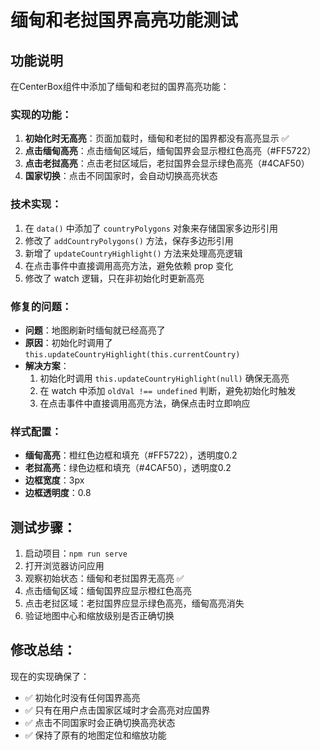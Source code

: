 # 缅甸和老挝国界高亮功能测试

## 功能说明
在CenterBox组件中添加了缅甸和老挝的国界高亮功能：

### 实现的功能：
1. **初始化时无高亮**：页面加载时，缅甸和老挝的国界都没有高亮显示 ✅
2. **点击缅甸高亮**：点击缅甸区域后，缅甸国界会显示橙红色高亮（#FF5722）
3. **点击老挝高亮**：点击老挝区域后，老挝国界会显示绿色高亮（#4CAF50）
4. **国家切换**：点击不同国家时，会自动切换高亮状态

### 技术实现：
1. 在 `data()` 中添加了 `countryPolygons` 对象来存储国家多边形引用
2. 修改了 `addCountryPolygons()` 方法，保存多边形引用
3. 新增了 `updateCountryHighlight()` 方法来处理高亮逻辑
4. 在点击事件中直接调用高亮方法，避免依赖 prop 变化
5. 修改了 watch 逻辑，只在非初始化时更新高亮

### 修复的问题：
- **问题**：地图刷新时缅甸就已经高亮了
- **原因**：初始化时调用了 `this.updateCountryHighlight(this.currentCountry)`
- **解决方案**：
  1. 初始化时调用 `this.updateCountryHighlight(null)` 确保无高亮
  2. 在 watch 中添加 `oldVal !== undefined` 判断，避免初始化时触发
  3. 在点击事件中直接调用高亮方法，确保点击时立即响应

### 样式配置：
- **缅甸高亮**：橙红色边框和填充（#FF5722），透明度0.2
- **老挝高亮**：绿色边框和填充（#4CAF50），透明度0.2
- **边框宽度**：3px
- **边框透明度**：0.8

## 测试步骤：
1. 启动项目：`npm run serve`
2. 打开浏览器访问应用
3. 观察初始状态：缅甸和老挝国界无高亮 ✅
4. 点击缅甸区域：缅甸国界应显示橙红色高亮
5. 点击老挝区域：老挝国界应显示绿色高亮，缅甸高亮消失
6. 验证地图中心和缩放级别是否正确切换

## 修改总结：
现在的实现确保了：
- ✅ 初始化时没有任何国界高亮
- ✅ 只有在用户点击国家区域时才会高亮对应国界
- ✅ 点击不同国家时会正确切换高亮状态
- ✅ 保持了原有的地图定位和缩放功能
